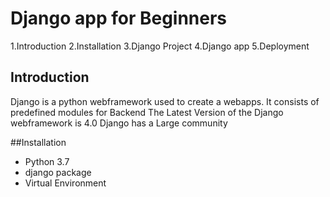 # Django app for Beginners

1.Introduction
2.Installation
3.Django Project
4.Django app
5.Deployment

## Introduction

<p>Django is a python webframework used to create a webapps.
  It consists of predefined modules for Backend
  The Latest Version of the Django webframework is 4.0 
  Django has a Large community
  </p>
##Installation

<ul>
  <li>Python 3.7</li>
  <li>django package </li>
  <li>Virtual Environment </li>
 </ul>
